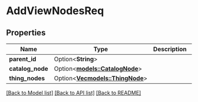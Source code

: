 # AddViewNodesReq

## Properties

Name | Type | Description | Notes
------------ | ------------- | ------------- | -------------
**parent_id** | Option<**String**> |  | [optional]
**catalog_node** | Option<[**models::CatalogNode**](CatalogNode.md)> |  | [optional]
**thing_nodes** | Option<[**Vec<models::ThingNode>**](ThingNode.md)> |  | [optional]

[[Back to Model list]](../README.md#documentation-for-models) [[Back to API list]](../README.md#documentation-for-api-endpoints) [[Back to README]](../README.md)


